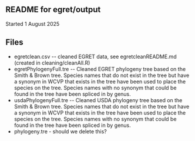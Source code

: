 ## README for egret/output
Started 1 August 2025

## Files
* egretclean.csv -- cleaned EGRET data, see egretcleanREADME.md (created in cleaning/cleanAll.R)
* egretPhylogenyFull.tre -- Cleaned EGRET phylogeny tree based on the Smith & Brown tree. Species names that do not exist in the tree but have a synonym in WCVP that exists in the tree have been used to place the species on the tree. Species names with no synonym that could be found in the tree have been spliced in by genus.
* usdaPhylogenyFull.tre -- Cleaned USDA phylogeny tree based on the Smith & Brown tree. Species names that do not exist in the tree but have a synonym in WCVP that exists in the tree have been used to place the species on the tree. Species names with no synonym that could be found in the tree have been spliced in by genus.
* phylogeny.tre - should we delete this?